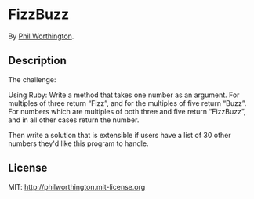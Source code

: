 # FizzBuzz


By [Phil Worthington](https://github.com/philworthington).



## Description

The challenge:

Using Ruby: Write a method that takes one number as an argument. For multiples of three return “Fizz”, and for the multiples of five return “Buzz”. For numbers which are multiples of both three and five return “FizzBuzz”, and in all other cases return the number.

Then write a solution that is extensible if users have a list of 30 other numbers they'd like this program to handle.



## License

MIT: http://philworthington.mit-license.org

